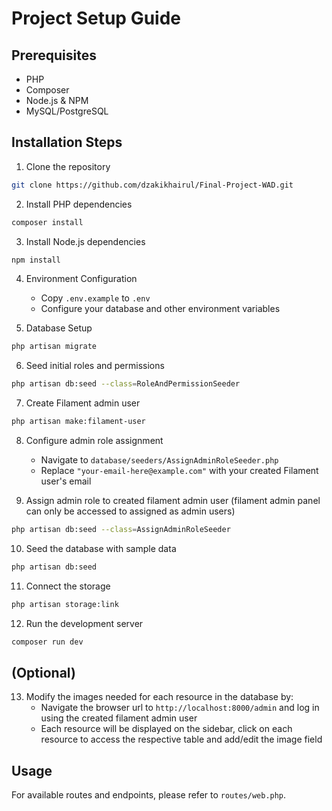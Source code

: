 # Project Setup Guide

## Prerequisites

-   PHP
-   Composer
-   Node.js & NPM
-   MySQL/PostgreSQL

## Installation Steps

1. Clone the repository

```bash
git clone https://github.com/dzakikhairul/Final-Project-WAD.git
```

2. Install PHP dependencies

```bash
composer install
```

3. Install Node.js dependencies

```bash
npm install
```

4. Environment Configuration

    - Copy `.env.example` to `.env`
    - Configure your database and other environment variables

5. Database Setup

```bash
php artisan migrate
```

6. Seed initial roles and permissions

```bash
php artisan db:seed --class=RoleAndPermissionSeeder
```

7. Create Filament admin user

```bash
php artisan make:filament-user
```

8. Configure admin role assignment

    - Navigate to `database/seeders/AssignAdminRoleSeeder.php`
    - Replace `"your-email-here@example.com"` with your created Filament user's email

9. Assign admin role to created filament admin user (filament admin panel can only be accessed to assigned as admin users)

```bash
php artisan db:seed --class=AssignAdminRoleSeeder
```

10. Seed the database with sample data

```bash
php artisan db:seed
```
11. Connect the storage 

```bash
php artisan storage:link 
```

12. Run the development server

```bash
composer run dev
```

## (Optional)

13. Modify the images needed for each resource in the database by:
    -   Navigate the browser url to `http://localhost:8000/admin` and log in using the created filament admin user
    -   Each resource will be displayed on the sidebar, click on each resource to access the respective table and add/edit the image field

## Usage

For available routes and endpoints, please refer to `routes/web.php`.
